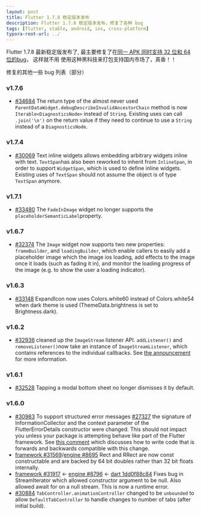 ```yaml
---
layout: post
title: Flutter 1.7.8 稳定版本发布
description: Flutter 1.7.8 稳定版本发布，修复了各种 bug
tags: [flutter, stable, android, ios, cross-platform]
typora-root-url: ../
---
```


Flutter 1.7.8 最新稳定版发布了, 最主要修复了在[同一 APK 同时支持 32 位和 64 位的bug](https://github.com/flutter/flutter/issues/18494)， 这样就不用 使用这种黑科技来打包支持国内市场了，真香！！

修复的其他一些 bug 列表（部分）

### v1.7.6

- [#34684](https://github.com/flutter/flutter/pull/34684) The return type of the almost never used `ParentDataWidget.debugDescribeInvalidAncestorChain` method is now `Iterable<DiagnosticsNode>` instead of `String`. Existing uses can call `.join('\n')` on the return value if they need to continue to use a `String` instead of a `DiagnosticsNode`.

### v1.7.4

- [#30069](https://github.com/flutter/flutter/pull/30069) Text inline widgets allows embedding arbitrary widgets inline with text. `TextSpan`has also been reworked to inherit from `InlineSpan`, in order to support `WidgetSpan`, which is used to define inline widgets. Existing uses of `TextSpan` should not assume the object is of type `TextSpan` anymore.

### v1.7.1

- [#33480](https://github.com/flutter/flutter/issues/33480) The `FadeInImage` widget no longer supports the `placeholderSemanticLabel`property.

### v1.6.7

- [#32374](https://github.com/flutter/flutter/issues/32374) The `Image` widget now supports two new properties: `frameBuilder`, and `loadingBuilder`, which enable callers to easily add a placeholder image which the image ios loading, add effects to the image once it loads (such as fading it in), and monitor the loading progress of the image (e.g. to show the user a loading indicator).

### v1.6.3

- [#33148](https://github.com/flutter/flutter/pull/33148) ExpandIcon now uses Colors.white60 instead of Colors.white54 when dark theme is used (ThemeData.brightness is set to Brightness.dark).

### v1.6.2

- [#32936](https://github.com/flutter/flutter/pull/32936) cleaned up the `ImageStream` listener API. `addListener()` and `removeListener()`now take an instance of `ImageStreamListener`, which contains references to the individual callbacks. See [the announcement](https://groups.google.com/forum/#!topic/flutter-announce/NWTszrEq9U0) for more information.

### v1.6.1

- [#32528](https://github.com/flutter/flutter/pull/32528) Tapping a modal bottom sheet no longer dismisses it by default.

### v1.6.0

- [#30983](https://github.com/flutter/flutter/pull/30983) To support structured error messages [#27327](https://github.com/flutter/flutter/issues/27327) the signature of InformationCollector and the context parameter of the FlutterErrorDetails constructor were changed. This should not impact you unless your package is attempting behave like part of the Flutter framework. See [this comment](https://github.com/flutter/flutter/issues/31962#issuecomment-488882515) which discusses how to write code that is forwards and backwards compatible with this change.
- [framework #31569](https://github.com/flutter/flutter/pull/31569)/[engine #8695](https://github.com/flutter/engine/pull/8695) Rect and RRect are now const constructable and are backed by 64 bit doubles rather than 32 bit floats internally.
- [framework #31917](https://github.com/flutter/flutter/pull/31917) <- [engine #8796](https://github.com/flutter/engine/pull/8796) <- [dart 1dd0f88c84](https://github.com/dart-lang/sdk/commit/1dd0f88c84) Fixes bug in StreamIterator which allowed constructor argument to be null. Also allowed await for on a null stream. This is now a runtime error.
- [#30884](https://github.com/flutter/flutter/pull/30884) `TabController.animationController` changed to be `unbounded` to allow `DefaultTabController` to handle changes to number of tabs (after initial build).

### 